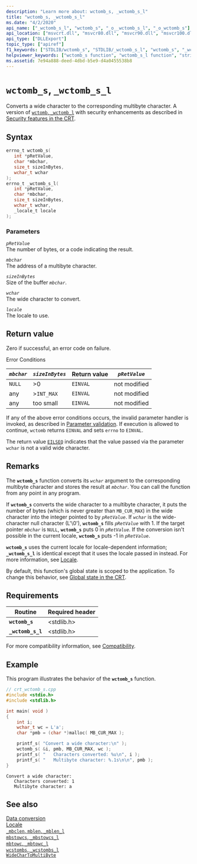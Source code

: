 ```yaml
---
description: "Learn more about: wctomb_s, _wctomb_s_l"
title: "wctomb_s, _wctomb_s_l"
ms.date: "4/2/2020"
api_name: ["_wctomb_s_l", "wctomb_s", "_o__wctomb_s_l", "_o_wctomb_s"]
api_location: ["msvcrt.dll", "msvcr80.dll", "msvcr90.dll", "msvcr100.dll", "msvcr100_clr0400.dll", "msvcr110.dll", "msvcr110_clr0400.dll", "msvcr120.dll", "msvcr120_clr0400.dll", "ucrtbase.dll", "api-ms-win-crt-convert-l1-1-0.dll"]
api_type: ["DLLExport"]
topic_type: ["apiref"]
f1_keywords: ["STDLIB/wctomb_s", "STDLIB/_wctomb_s_l", "wctomb_s", "_wctomb_s_l"]
helpviewer_keywords: ["wctomb_s function", "wctomb_s_l function", "string conversion, wide characters", "wide characters, converting", "_wctomb_s_l function", "characters, converting", "string conversion, multibyte character strings"]
ms.assetid: 7e94a888-deed-4dbd-b5e9-d4a0455538b8
---
```

# `wctomb_s`, `_wctomb_s_l`

Converts a wide character to the corresponding multibyte character. A version of [`wctomb`, `_wctomb_l`](wctomb-wctomb-l.md) with security enhancements as described in [Security features in the CRT](../security-features-in-the-crt.md).

## Syntax

```C
errno_t wctomb_s(
   int *pRetValue,
   char *mbchar,
   size_t sizeInBytes,
   wchar_t wchar
);
errno_t _wctomb_s_l(
   int *pRetValue,
   char *mbchar,
   size_t sizeInBytes,
   wchar_t wchar,
   _locale_t locale
);
```

### Parameters

*`pRetValue`*\
The number of bytes, or a code indicating the result.

*`mbchar`*\
The address of a multibyte character.

*`sizeInBytes`*\
Size of the buffer *`mbchar`*.

*`wchar`*\
The wide character to convert.

*`locale`*\
The locale to use.

## Return value

Zero if successful, an error code on failure.

Error Conditions

| *`mbchar`* | *`sizeInBytes`* | Return value | *`pRetValue`* |
|---|---|---|---|
| `NULL` | >0 | `EINVAL` | not modified |
| any | >`INT_MAX` | `EINVAL` | not modified |
| any | too small | `EINVAL` | not modified |
 
If any of the above error conditions occurs, the invalid parameter handler is invoked, as described in [Parameter validation](../parameter-validation.md). If execution is allowed to continue, `wctomb` returns `EINVAL` and sets `errno` to `EINVAL`.

The return value [`EILSEQ`](../errno-constants.md) indicates that the value passed via the parameter `wchar` is not a valid wide character.

## Remarks

The **`wctomb_s`** function converts its *`wchar`* argument to the corresponding multibyte character and stores the result at *`mbchar`*. You can call the function from any point in any program.

If **`wctomb_s`** converts the wide character to a multibyte character, it puts the number of bytes (which is never greater than `MB_CUR_MAX`) in the wide character into the integer pointed to by *`pRetValue`*. If *`wchar`* is the wide-character null character (L'\0'), **`wctomb_s`** fills *`pRetValue`* with 1. If the target pointer *`mbchar`* is `NULL`, **`wctomb_s`** puts 0 in *`pRetValue`*. If the conversion isn't possible in the current locale, **`wctomb_s`** puts -1 in *`pRetValue`*.

**`wctomb_s`** uses the current locale for locale-dependent information; **`_wctomb_s_l`** is identical except that it uses the locale passed in instead. For more information, see [Locale](../locale.md).

By default, this function's global state is scoped to the application. To change this behavior, see [Global state in the CRT](../global-state.md).

## Requirements

| Routine | Required header |
|---|---|
| **`wctomb_s`** | \<stdlib.h> |
| **`_wctomb_s_l`** | \<stdlib.h> |

For more compatibility information, see [Compatibility](../compatibility.md).

## Example

This program illustrates the behavior of the **`wctomb_s`** function.

```cpp
// crt_wctomb_s.cpp
#include <stdio.h>
#include <stdlib.h>

int main( void )
{
    int i;
    wchar_t wc = L'a';
    char *pmb = (char *)malloc( MB_CUR_MAX );

    printf_s( "Convert a wide character:\n" );
    wctomb_s( &i, pmb, MB_CUR_MAX, wc );
    printf_s( "   Characters converted: %u\n", i );
    printf_s( "   Multibyte character: %.1s\n\n", pmb );
}
```

```Output
Convert a wide character:
   Characters converted: 1
   Multibyte character: a
```

## See also

[Data conversion](../data-conversion.md)\
[Locale](../locale.md)\
[`_mbclen`, `mblen`, `_mblen_l`](mbclen-mblen-mblen-l.md)\
[`mbstowcs`, `_mbstowcs_l`](mbstowcs-mbstowcs-l.md)\
[`mbtowc`, `_mbtowc_l`](mbtowc-mbtowc-l.md)\
[`wcstombs`, `_wcstombs_l`](wcstombs-wcstombs-l.md)\
[`WideCharToMultiByte`](/windows/win32/api/stringapiset/nf-stringapiset-widechartomultibyte)
